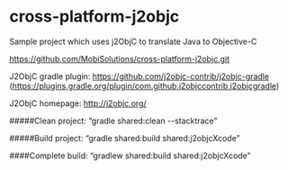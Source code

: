 # cross-platform-j2objc
Sample project which uses j2ObjC to translate Java to Objective-C


https://github.com/MobiSolutions/cross-platform-j2objc.git

J2ObjC gradle plugin: https://github.com/j2objc-contrib/j2objc-gradle (https://plugins.gradle.org/plugin/com.github.j2objccontrib.j2objcgradle)

J2ObjC homepage: http://j2objc.org/

#####Clean project: “gradle shared:clean --stacktrace”

#####Build project: “gradle shared:build shared:j2objcXcode”

####Complete build: “gradlew shared:build shared:j2objcXcode”